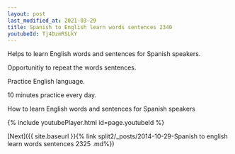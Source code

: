 ```yaml
---
layout: post
last_modified_at: 2021-03-29
title: Spanish to English learn words sentences 2340 
youtubeId: Tj4DzmRSLkY
---
```

 
 
Helps to learn English words and sentences for Spanish speakers.

Opportunitiy to repeat the words sentences. 

Practice English language. 
 
10 minutes practice every day. 
 
How to learn English words and sentences for Spanish speakers 
 
{% include youtubePlayer.html id=page.youtubeId %}
 
 
[Next]({{ site.baseurl }}{% link  split2/_posts/2014-10-29-Spanish to english learn words sentences 2325 .md%})
 
